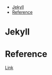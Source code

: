 <!--ts-->
   * [Jekyll](#jekyll)
   * [Reference](#reference)

<!-- Added by: gil_diy, at: Mon 26 Sep 2022 18:36:48 IDT -->

<!--te-->

# Jekyll


# Reference

[Link](https://github.com/alshedivat/al-folio)

